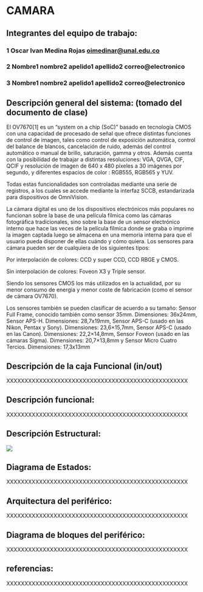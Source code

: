 # CAMARA

## Integrantes del equipo de trabajo:

### 1 Oscar Ivan Medina Rojas oimedinar@unal.edu.co

### 2 Nombre1 nombre2 apelido1 apellido2 correo@electronico

### 3 Nombre1 nombre2 apelido1 apellido2 correo@electronico


## Descripción general del sistema: (tomado del documento de clase)

El OV7670[1] es un “system on a chip (SoC)” basado en tecnología CMOS con una capacidad de procesado de señal que ofrece distintas funciones de control de imagen, tales  como  control  de  exposición  automática,  control  del  balance  de  blancos, 
cancelación de ruido, además del control automático o manual de brillo, saturación, gamma y otros. Además cuenta con la posibilidad de trabajar a distintas resoluciones: VGA, QVGA, CIF, QCIF y resolución de imagen de 640 x 480 píxeles a 30 imágenes 
por segundo, y diferentes espacios de color : RGB555, RGB565 y YUV.  

Todas estas funcionalidades son controladas mediante una serie de registros, a los cuales  se  accede  mediante  la  interfaz  SCCB,  estandarizada  para  dispositivos  de OmniVision. 

La cámara digital es uno de los dispositivos electrónicos más populares no funcionan sobre la base de una película fílmica como las cámaras fotográfica tradicionales, sino sobre la base de un sensor electrónico interno que hace las veces de la película fílmica donde se graba o imprime la imagen captada luego se almacena en una memoria interna para que el usuario pueda disponer de ellas cuándo y cómo quiera. Los sensores para cámara pueden ser de cualquiera de los siguientes tipos:  

Por interpolación de colores: CCD y super CCD, CCD RBGE y CMOS. 

Sin interpolación de colores: Foveon X3 y Triple sensor. 

Siendo  los  sensores  CMOS  los  más  utilizados  en  la  actualidad,  por  su  menor consumo de energia y menor coste de fabricación (como el sensor de cámara OV7670). 

Los sensores también se pueden clasificar de acuerdo a su tamaño: Sensor Full Frame, conocido también como sensor 35mm. Dimensiones: 36x24mm, Sensor APS-H. Dimensiones: 28,7x19mm, Sensor APS-C (usado en las Nikon, Pentax y  Sony).  Dimensiones:  23,6×15,7mm,  Sensor  APS-C  (usado  en  las  Canon). Dimensiones:  22,2×14,8mm,  Sensor  Foveon  (usado  en  las  cámaras  Sigma). Dimensiones: 20,7×13,8mm y Sensor Micro Cuatro Tercios. Dimensiones: 17,3x13mm 


## Descripción de la caja Funcional  (in/out)

XXXXXXXXXXXXXXXXXXXXXXXXXXXXXXXXXXXXXXXXXXXXXXXXXX

## Descripción funcional:

XXXXXXXXXXXXXXXXXXXXXXXXXXXXXXXXXXXXXXXXXXXXXXXXXX

## Descripción Estructural:

<img src="https://drive.google.com/open?id=0B1hvLIaHp_xyREE0b3BNZy00TmM" />

## Diagrama de Estados:

XXXXXXXXXXXXXXXXXXXXXXXXXXXXXXXXXXXXXXXXXXXXXXXXXX

## Arquitectura del periférico:

XXXXXXXXXXXXXXXXXXXXXXXXXXXXXXXXXXXXXXXXXXXXXXXXXX

## Diagrama de bloques del periférico:

XXXXXXXXXXXXXXXXXXXXXXXXXXXXXXXXXXXXXXXXXXXXXXXXXX

## referencias:

XXXXXXXXXXXXXXXXXXXXXXXXXXXXXXXXXXXXXXXXXXXXXXXXXX


